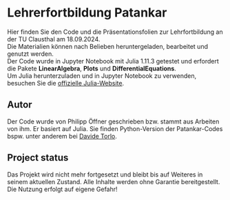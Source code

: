 # Lehrerfortbildung Patankar

Hier finden Sie den Code und die Präsentationsfolien zur Lehrfortbildung an der TU Clausthal am 18.09.2024.  
Die Materialien können nach Belieben heruntergeladen, bearbeitet und genutzt werden.  
Der Code wurde in Jupyter Notebook mit Julia 1.11.3 getestet und erfordert die Pakete **LinearAlgebra**, **Plots** und **DifferentialEquations**.  
Um Julia herunterzuladen und in Jupyter Notebook zu verwenden, besuchen Sie die [offizielle Julia-Website](https://julialang.org).

## Autor 
Der Code wurde von Philipp Öffner geschrieben bzw. stammt aus Arbeiten von ihm. Er basiert auf Julia. Sie finden Python-Version der Patankar-Codes bspw. unter anderem bei [Davide Torlo](https://github.com/accdavlo/HighOrderODESolvers/tree/master/2024_notes). 


## Project status
Das Projekt wird nicht mehr fortgesetzt und bleibt bis auf Weiteres in seinem aktuellen Zustand.
Alle Inhalte werden ohne Garantie bereitgestellt. Die Nutzung erfolgt auf eigene Gefahr!

